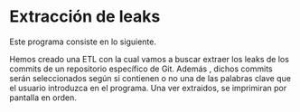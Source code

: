 # Extracción de leaks 


Este programa consiste en lo siguiente.

Hemos creado una ETL con la cual vamos a buscar extraer los leaks de los commits de un repositorio específico de Git. 
Además , dichos commits serán seleccionados según si contienen o no una de las palabras clave que el usuario introduzca en el programa.
Una ver extraidos, se imprimiran por pantalla en orden.
